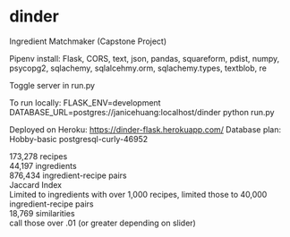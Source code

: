 # dinder
Ingredient Matchmaker (Capstone Project)

Pipenv install: Flask, CORS, text, json, pandas, squareform, pdist, numpy, psycopg2, sqlachemy, sqlalcehmy.orm, sqlachemy.types, textblob, re      

Toggle server in run.py  

To run locally: 
FLASK_ENV=development DATABASE_URL=postgres://janicehuang:localhost/dinder python run.py  

Deployed on Heroku: https://dinder-flask.herokuapp.com/
Database plan: Hobby-basic postgresql-curly-46952

173,278 recipes  
44,197 ingredients  
876,434 ingredient-recipe pairs  
Jaccard Index  
Limited to ingredients with over 1,000 recipes, limited those to 40,000 ingredient-recipe pairs  
18,769 similarities  
call those over .01 (or greater depending on slider)  

